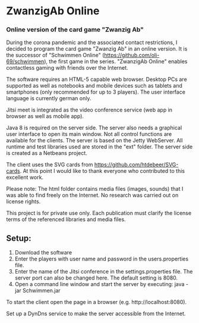 # ZwanzigAb Online
### Online version of the card game "Zwanzig Ab"

During the corona pandemic and the associated contact restrictions, I decided to program the card game "Zwanzig Ab" in an online version. It is the successor of "Schwimmen Online" (https://github.com/oli-69/schwimmen), the first game in the series. "ZwanzigAb Online" enables contactless gaming with friends over the Internet.

The software requires an HTML-5 capable web browser. Desktop PCs are supported as well as notebooks and mobile devices such as tablets and smartphones (only recommended for up to 3 players). The user interface language is currently german only.

Jitsi meet is integrated as the video conference service (web app in browser as well as mobile app).

Java 8 is required on the server side. The server also needs a graphical user interface to open its main window. Not all control functions are available for the clients.
The server is based on the Jetty WebServer. All runtime and test libraries used are stored in the "ext" folder. The server side is created as a Netbeans project.

The client uses the SVG cards from https://github.com/htdebeer/SVG-cards. At this point I would like to thank everyone who contributed to this excellent work.

Please note: The html folder contains media files (images, sounds) that I was able to find freely on the Internet. No research was carried out on license rights.

This project is for private use only. Each publication must clarify the license terms of the referenced libraries and media files.

## Setup:
1. Download the software
2. Enter the players with user name and password in the users.properties file.
3. Enter the name of the Jitsi conference in the settings.properties file. The server port can also be changed here. The default setting is 8080.
4. Open a command line window and start the server by executing: java -jar Schwimmen.jar

To start the client open the page in a browser (e.g. http://localhost:8080).

Set up a DynDns service to make the server accessible from the Internet.
